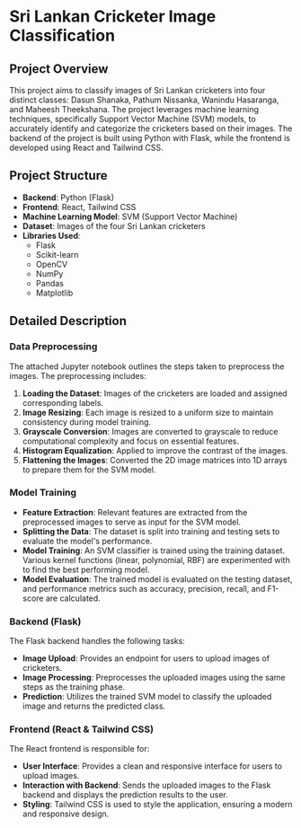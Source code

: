 # Sri Lankan Cricketer Image Classification

## Project Overview

This project aims to classify images of Sri Lankan cricketers into four distinct classes: Dasun Shanaka, Pathum Nissanka, Wanindu Hasaranga, and Maheesh Theekshana. The project leverages machine learning techniques, specifically Support Vector Machine (SVM) models, to accurately identify and categorize the cricketers based on their images. The backend of the project is built using Python with Flask, while the frontend is developed using React and Tailwind CSS.

## Project Structure

- **Backend**: Python (Flask)
- **Frontend**: React, Tailwind CSS
- **Machine Learning Model**: SVM (Support Vector Machine)
- **Dataset**: Images of the four Sri Lankan cricketers
- **Libraries Used**: 
  - Flask
  - Scikit-learn
  - OpenCV
  - NumPy
  - Pandas
  - Matplotlib

## Detailed Description

### Data Preprocessing

The attached Jupyter notebook outlines the steps taken to preprocess the images. The preprocessing includes:

1. **Loading the Dataset**: Images of the cricketers are loaded and assigned corresponding labels.
2. **Image Resizing**: Each image is resized to a uniform size to maintain consistency during model training.
3. **Grayscale Conversion**: Images are converted to grayscale to reduce computational complexity and focus on essential features.
4. **Histogram Equalization**: Applied to improve the contrast of the images.
5. **Flattening the Images**: Converted the 2D image matrices into 1D arrays to prepare them for the SVM model.

### Model Training

- **Feature Extraction**: Relevant features are extracted from the preprocessed images to serve as input for the SVM model.
- **Splitting the Data**: The dataset is split into training and testing sets to evaluate the model's performance.
- **Model Training**: An SVM classifier is trained using the training dataset. Various kernel functions (linear, polynomial, RBF) are experimented with to find the best performing model.
- **Model Evaluation**: The trained model is evaluated on the testing dataset, and performance metrics such as accuracy, precision, recall, and F1-score are calculated.

### Backend (Flask)

The Flask backend handles the following tasks:

- **Image Upload**: Provides an endpoint for users to upload images of cricketers.
- **Image Processing**: Preprocesses the uploaded images using the same steps as the training phase.
- **Prediction**: Utilizes the trained SVM model to classify the uploaded image and returns the predicted class.

### Frontend (React & Tailwind CSS)

The React frontend is responsible for:

- **User Interface**: Provides a clean and responsive interface for users to upload images.
- **Interaction with Backend**: Sends the uploaded images to the Flask backend and displays the prediction results to the user.
- **Styling**: Tailwind CSS is used to style the application, ensuring a modern and responsive design.


